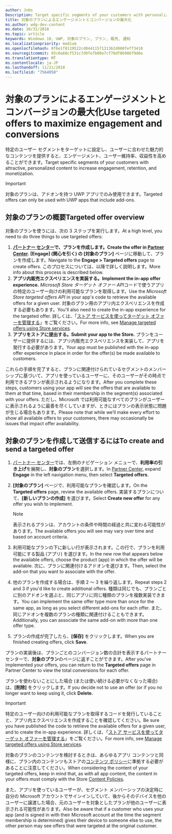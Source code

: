 ```yaml
---
author: JnHs
Description: Target specific segments of your customers with personalized content to increase engagement, retention, and monetization.
title: 対象のプランによるエンゲージメントとコンバージョンの最大化
ms.author: wdg-dev-content
ms.date: 10/31/2018
ms.topic: article
keywords: Windows 10, UWP, 対象のプラン, プラン, 販売, 通知
ms.localizationpriority: medium
ms.openlocfilehash: 0f6e1f8119522cd0441157131362d860feff3410
ms.sourcegitcommit: 93c0a60cf531c7d9fe7b00e7cf78df86906f9d6e
ms.translationtype: MT
ms.contentlocale: ja-JP
ms.lasthandoff: 11/21/2018
ms.locfileid: "7564950"
---
```

# <a name="use-targeted-offers-to-maximize-engagement-and-conversions"></a><span data-ttu-id="2e3d6-103">対象のプランによるエンゲージメントとコンバージョンの最大化</span><span class="sxs-lookup"><span data-stu-id="2e3d6-103">Use targeted offers to maximize engagement and conversions</span></span>

<span data-ttu-id="2e3d6-104">特定のユーザー セグメントをターゲットに設定し、ユーザーに合わせた魅力的なコンテンツを提供すると、エンゲージメント、ユーザー維持率、収益性を高めることができます。</span><span class="sxs-lookup"><span data-stu-id="2e3d6-104">Target specific segments of your customers with attractive, personalized content to increase engagement, retention, and monetization.</span></span>

> [!IMPORTANT]
> <span data-ttu-id="2e3d6-105">対象のプランは、アドオンを持つ UWP アプリでのみ使用できます。</span><span class="sxs-lookup"><span data-stu-id="2e3d6-105">Targeted offers can only be used with UWP apps that include add-ons.</span></span>

## <a name="targeted-offer-overview"></a><span data-ttu-id="2e3d6-106">対象のプランの概要</span><span class="sxs-lookup"><span data-stu-id="2e3d6-106">Targeted offer overview</span></span>

<span data-ttu-id="2e3d6-107">対象のプランを使うには、次の 3 ステップを実行します。</span><span class="sxs-lookup"><span data-stu-id="2e3d6-107">At a high level, you need to do three things to use targeted offers:</span></span>

1. **<span data-ttu-id="2e3d6-108">[パートナー センター](https://partner.microsoft.com/dashboard)で、プランを作成します。</span><span class="sxs-lookup"><span data-stu-id="2e3d6-108">Create the offer in [Partner Center](https://partner.microsoft.com/dashboard).</span></span>** <span data-ttu-id="2e3d6-109">**[Engage] (関心を引く) の [対象のプラン]** ページに移動して、プランを作成します。</span><span class="sxs-lookup"><span data-stu-id="2e3d6-109">Navigate to the **Engage > Targeted offers** page to create offers.</span></span> <span data-ttu-id="2e3d6-110">このプロセスについては、以降で詳しく説明します。</span><span class="sxs-lookup"><span data-stu-id="2e3d6-110">More info about this process is described below.</span></span>
2. **<span data-ttu-id="2e3d6-111">アプリ内販売エクスペリエンスを実装する。</span><span class="sxs-lookup"><span data-stu-id="2e3d6-111">Implement the in-app offer experience.</span></span>** <span data-ttu-id="2e3d6-112">*Microsoft Store ターゲット オファー API*コードで使うアプリの特定のユーザー向けの利用可能なプランを取得します。</span><span class="sxs-lookup"><span data-stu-id="2e3d6-112">Use the *Microsoft Store targeted offers API* in your app's code to retrieve the available offers for a given user.</span></span> <span data-ttu-id="2e3d6-113">対象のプラン用のアプリ内エクスペリエンスを作成する必要もあります。</span><span class="sxs-lookup"><span data-stu-id="2e3d6-113">You'll also need to create the in-app experience for the targeted offer.</span></span> <span data-ttu-id="2e3d6-114">詳しくは、「[ストア サービスを使ってターゲット オファーを管理する](../monetize/manage-targeted-offers-using-windows-store-services.md)」をご覧ください。</span><span class="sxs-lookup"><span data-stu-id="2e3d6-114">For more info, see [Manage targeted offers using Store services](../monetize/manage-targeted-offers-using-windows-store-services.md).</span></span>
3. **<span data-ttu-id="2e3d6-115">アプリをストアに提出する。</span><span class="sxs-lookup"><span data-stu-id="2e3d6-115">Submit your app to the Store.</span></span>** <span data-ttu-id="2e3d6-116">プランをユーザーに提供するには、アプリ内販売エクスペリエンスを実装して、アプリを発行する必要があります。</span><span class="sxs-lookup"><span data-stu-id="2e3d6-116">Your app must be published with the in-app offer experience in place in order for the offer(s) be made available to customers.</span></span>

<span data-ttu-id="2e3d6-117">これらの手順を完了すると、プランに関連付けられているセグメントのメンバーシップに基づいて、アプリを使っているユーザーに、そのユーザーがその時点で利用できるプランが表示されるようになります。</span><span class="sxs-lookup"><span data-stu-id="2e3d6-117">After you complete these steps, customers using your app will see the offers that are available to them at that time, based in their membership in the segment(s) associated with your offers.</span></span> <span data-ttu-id="2e3d6-118">ただし、Microsoft では利用可能なすべてのプランがユーザーに表示されるように最善を尽くしていますが、ときにはプランの表示状態に問題が生じる場合もあります。</span><span class="sxs-lookup"><span data-stu-id="2e3d6-118">Please note that while we’ll make every effort to show all available offers to your customers, there may occasionally be issues that impact offer availability.</span></span>


## <a name="to-create-and-send-a-targeted-offer"></a><span data-ttu-id="2e3d6-119">対象のプランを作成して送信するには</span><span class="sxs-lookup"><span data-stu-id="2e3d6-119">To create and send a targeted offer</span></span>

1.  <span data-ttu-id="2e3d6-120">[パートナー センター](https://partner.microsoft.com/dashboard)では、左側のナビゲーション メニューで、**利用率の引き上げ**を展開し、**対象のプラン**を選択します。</span><span class="sxs-lookup"><span data-stu-id="2e3d6-120">In [Partner Center](https://partner.microsoft.com/dashboard), expand **Engage** in the left navigation menu, then select **Targeted offers**.</span></span>
2.  <span data-ttu-id="2e3d6-121">**[対象のプラン]** ページで、利用可能なプランを確認します。</span><span class="sxs-lookup"><span data-stu-id="2e3d6-121">On the **Targeted offers** page, review the available offers.</span></span> <span data-ttu-id="2e3d6-122">実装するプランについて、**[新しいプランの作成]** を選びます。</span><span class="sxs-lookup"><span data-stu-id="2e3d6-122">Select **Create new offer** for any offer you wish to implement.</span></span>

    > [!NOTE]
    > <span data-ttu-id="2e3d6-123">表示されるプランは、アカウントの条件や時間の経過と共に変わる可能性があります。</span><span class="sxs-lookup"><span data-stu-id="2e3d6-123">The available offers you will see may vary over time and based on account criteria.</span></span>

3.  <span data-ttu-id="2e3d6-124">利用可能なプランの下に新しい行が表示されます。この行で、プランを利用可能にする製品 (アプリ) を選びます。</span><span class="sxs-lookup"><span data-stu-id="2e3d6-124">In the new row that appears below the available offers, choose the product (app) in which the offer will be available.</span></span> <span data-ttu-id="2e3d6-125">次に、プランに関連付けるアドオンを選びます。</span><span class="sxs-lookup"><span data-stu-id="2e3d6-125">Then, select the add-on that you want to associate with the offer.</span></span>
4.  <span data-ttu-id="2e3d6-126">他のプランを作成する場合は、手順 2 ～ 3 を繰り返します。</span><span class="sxs-lookup"><span data-stu-id="2e3d6-126">Repeat steps 2 and 3 if you'd like to create additional offers.</span></span> <span data-ttu-id="2e3d6-127">種類は同じでも、プランごとに別のアドオンを選ぶと、同じアプリに同じ種類のプランを複数実装できます。</span><span class="sxs-lookup"><span data-stu-id="2e3d6-127">You can implement the same offer type more than once for the same app, as long as you select different add-ons for each offer.</span></span> <span data-ttu-id="2e3d6-128">また、同じアドオンを複数のプランの種類に関連付けることもできます。</span><span class="sxs-lookup"><span data-stu-id="2e3d6-128">Additionally, you can associate the same add-on with more than one offer type.</span></span>
5.  <span data-ttu-id="2e3d6-129">プランの作成が完了したら、**[保存]** をクリックします。</span><span class="sxs-lookup"><span data-stu-id="2e3d6-129">When you are finished creating offers, click **Save**.</span></span>

<span data-ttu-id="2e3d6-130">プランの実装後は、プランごとのコンバージョン数の合計を表示するパートナー センターで、**対象のプラン**のページに返すことができます。</span><span class="sxs-lookup"><span data-stu-id="2e3d6-130">After you've implemented your offers, you can return to the **Targeted offers** page in Partner Center to view the total conversions for each offer.</span></span>

<span data-ttu-id="2e3d6-131">プランを使わないことにした場合 (または使い続ける必要がなくなった場合) は、**[削除]** をクリックします。</span><span class="sxs-lookup"><span data-stu-id="2e3d6-131">If you decide not to use an offer (or if you no longer want to keep using it, click **Delete.**</span></span>

> [!IMPORTANT]
> <span data-ttu-id="2e3d6-132">特定のユーザー向けの利用可能なプランを取得するコードを発行していることと、アプリ内エクスペリエンスを作成することを確認してください。</span><span class="sxs-lookup"><span data-stu-id="2e3d6-132">Be sure you have published the code to retrieve the available offers for a given user, and to create the in-app experience.</span></span> <span data-ttu-id="2e3d6-133">詳しくは、「[ストア サービスを使ってターゲット オファーを管理する](../monetize/manage-targeted-offers-using-windows-store-services.md)」をご覧ください。</span><span class="sxs-lookup"><span data-stu-id="2e3d6-133">For more info, see [Manage targeted offers using Store services](../monetize/manage-targeted-offers-using-windows-store-services.md).</span></span>
>
> <span data-ttu-id="2e3d6-134">対象のプランのコンテンツを検討するときは、あらゆるアプリ コンテンツと同様に、プラン内のコンテンツもストアの[コンテンツ ポリシー](https://docs.microsoft.com/en-us/legal/windows/agreements/store-policies)に準拠する必要があることに注意してください。</span><span class="sxs-lookup"><span data-stu-id="2e3d6-134">When considering the content of your targeted offers, keep in mind that, as with all app content, the content in your offers must comply with the Store [Content Policies](https://docs.microsoft.com/en-us/legal/windows/agreements/store-policies).</span></span>
>
> <span data-ttu-id="2e3d6-135">また、アプリを使っているユーザーが、セグメント メンバーシップの決定時に自分の Microsoft アカウントでサインインしていて、後からそのデバイスを他のユーザーに譲渡した場合、元のユーザーを対象としたプランが他のユーザーに表示される可能性があります。</span><span class="sxs-lookup"><span data-stu-id="2e3d6-135">Also be aware that if a customer who uses your app (and is signed in with their Microsoft account at the time the segment membership is determined) gives their device to someone else to use, the other person may see offers that were targeted at the original customer.</span></span>
